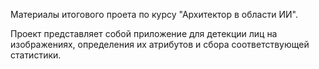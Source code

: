 Материалы итогового проета по курсу "Архитектор в области ИИ".

Проект представляет собой приложение для детекции лиц на изображениях, определения их атрибутов и сбора соответствующей статистики.
